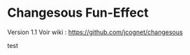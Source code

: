 Changesous
Fun-Effect
==========

Version 1.1
Voir wiki : https://github.com/jcognet/changesous

test
